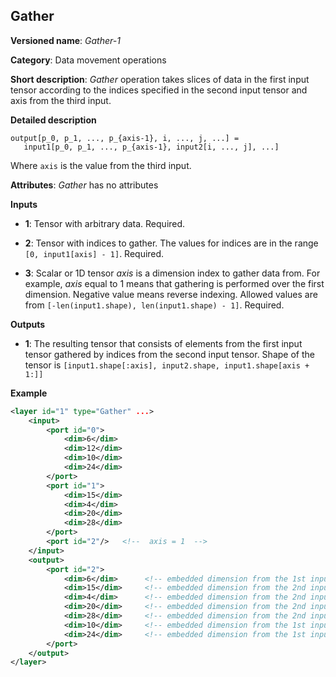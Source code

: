 ## Gather <a name="Gather"></a>

**Versioned name**: *Gather-1*

**Category**: Data movement operations

**Short description**: *Gather* operation takes slices of data in the first input tensor according to the indices specified in the second input tensor and axis from the third input.

**Detailed description**

    output[p_0, p_1, ..., p_{axis-1}, i, ..., j, ...] = 
       input1[p_0, p_1, ..., p_{axis-1}, input2[i, ..., j], ...]

Where `axis` is the value from the third input.

**Attributes**: *Gather* has no attributes

**Inputs**

* **1**:  Tensor with arbitrary data. Required.

* **2**:  Tensor with indices to gather. The values for indices are in the range `[0, input1[axis] - 1]`. Required.

* **3**:  Scalar or 1D tensor *axis* is a dimension index to gather data from. For example, *axis* equal to 1 means that gathering is performed over the first dimension. Negative value means reverse indexing. Allowed values are from `[-len(input1.shape), len(input1.shape) - 1]`. Required.

**Outputs**

* **1**: The resulting tensor that consists of elements from the first input tensor gathered by indices from the second input tensor. Shape of the tensor is `[input1.shape[:axis], input2.shape, input1.shape[axis + 1:]]`

**Example**

```xml
<layer id="1" type="Gather" ...>
    <input>
        <port id="0">
            <dim>6</dim>
            <dim>12</dim>
            <dim>10</dim>
            <dim>24</dim>
        </port>
        <port id="1">
            <dim>15</dim>
            <dim>4</dim>
            <dim>20</dim>
            <dim>28</dim>
        </port>
        <port id="2"/>   <!--  axis = 1  -->
    </input>
    <output>
        <port id="2">
            <dim>6</dim>      <!-- embedded dimension from the 1st input -->
            <dim>15</dim>     <!-- embedded dimension from the 2nd input -->
            <dim>4</dim>      <!-- embedded dimension from the 2nd input -->
            <dim>20</dim>     <!-- embedded dimension from the 2nd input -->
            <dim>28</dim>     <!-- embedded dimension from the 2nd input -->
            <dim>10</dim>     <!-- embedded dimension from the 1st input -->
            <dim>24</dim>     <!-- embedded dimension from the 1st input -->
        </port>
    </output>
</layer>
```

